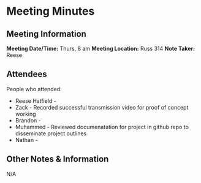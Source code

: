 # Meeting Minutes
## Meeting Information
**Meeting Date/Time:** Thurs, 8 am
**Meeting Location:** Russ 314
**Note Taker:** Reese

## Attendees
People who attended:
- Reese Hatfield - 
- Zack - Recorded successful transmission video for proof of concept working
- Brandon - 
- Muhammed - Reviewed documenatation for project in github repo to disseminate project outlines
- Nathan - 
## Other Notes & Information
N/A

